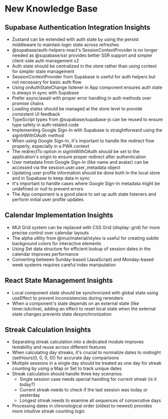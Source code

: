 # New Knowledge Base

## Supabase Authentication Integration Insights

- Zustand can be extended with auth state by using the persist middleware to maintain login state across refreshes
- @supabase/auth-helpers-react's SessionContextProvider is no longer needed as @supabase/ssr provides better SSR support and simpler client-side auth management x2
- Auth state should be centralized in the store rather than using context for simpler state management
- SessionContextProvider from Supabase is useful for auth helpers but not necessary for basic auth flow
- Using onAuthStateChange listener in App component ensures auth state is always in sync with Supabase
- Prefer async/await with proper error handling in auth methods over promise chains
- Loading states should be managed at the store level to provide consistent UI feedback
- TypeScript types from @supabase/supabase-js can be reused to ensure type safety in auth-related code
- Implementing Google Sign-In with Supabase is straightforward using the signInWithOAuth method
- When using Google Sign-In, it's important to handle the redirect flow properly, especially in a PWA context
- The redirectTo option in signInWithOAuth should be set to the application's origin to ensure proper redirect after authentication
- User metadata from Google Sign-In (like name and avatar) can be accessed via the session.user.user_metadata object
- Updating user profile information should be done both in the local store and in Supabase to keep data in sync
- It's important to handle cases where Google Sign-In metadata might be undefined or null to prevent errors
- The App component is a good place to set up auth state listeners and perform initial user profile updates

## Calendar Implementation Insights

- MUI Grid system can be replaced with CSS Grid (display: grid) for more precise control over calendar layouts
- The alpha utility from @mui/material/styles is useful for creating subtle background colors for interactive elements
- Using Set data structure for efficient lookup of session dates in the calendar improves performance
- Converting between Sunday-based (JavaScript) and Monday-based week systems requires careful index manipulation

## React State Management Insights

- Local component state should be synchronized with global state using useEffect to prevent inconsistencies during rerenders
- When a component's state depends on an external state (like timer.isActive), adding an effect to reset local state when the external state changes prevents state desynchronization

## Streak Calculation Insights

- Separating streak calculation into a dedicated module improves testability and reuse across different features
- When calculating day streaks, it's crucial to normalize dates to midnight (setHours(0, 0, 0, 0)) for accurate day comparisons
- Multiple sessions in a single day should be treated as one day for streak counting by using a Map or Set to track unique dates
- Streak calculation should handle three key scenarios:
  - Single session case needs special handling for current streak (is it today?)
  - Current streak needs to check if the last session was today or yesterday
  - Longest streak needs to examine all sequences of consecutive days
- Processing dates in chronological order (oldest to newest) provides more intuitive streak counting logic
